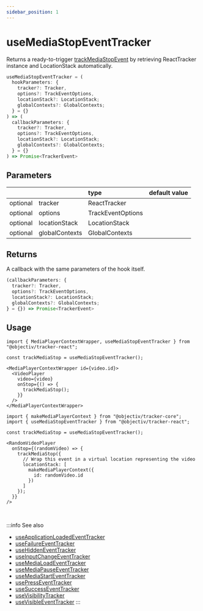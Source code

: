 ```yaml
---
sidebar_position: 1
---
```

# useMediaStopEventTracker

Returns a ready-to-trigger [trackMediaStopEvent](/tracking/react/api-reference/eventTrackers/trackMediaStopEvent.md) by retrieving ReactTracker instance and LocationStack automatically.

```ts
useMediaStopEventTracker = (
  hookParameters: {
    tracker?: Tracker,
    options?: TrackEventOptions,
    locationStack?: LocationStack;
    globalContexts?: GlobalContexts;
  } = {}
) => (
  callbackParameters: {
    tracker?: Tracker,
    options?: TrackEventOptions,
    locationStack?: LocationStack;
    globalContexts?: GlobalContexts;
  } = {}
) => Promise<TrackerEvent>
```

## Parameters
|          |                | type              | default value |
|:--------:|:---------------|:------------------|:--------------|
| optional | tracker        | ReactTracker      |               |
| optional | options        | TrackEventOptions |               |
| optional | locationStack  | LocationStack     |               |
| optional | globalContexts | GlobalContexts    |               |

## Returns
A callback with the same parameters of the hook itself.

```ts
(callbackParameters: {
  tracker?: Tracker,
  options?: TrackEventOptions,
  locationStack?: LocationStack;
  globalContexts?: GlobalContexts;
} = {}) => Promise<TrackerEvent>
```

## Usage
```tsx title="Scenario: declaratively wrapping a third party media player with callbacks"
import { MediaPlayerContextWrapper, useMediaStopEventTracker } from "@objectiv/tracker-react";

const trackMediaStop = useMediaStopEventTracker();

<MediaPlayerContextWrapper id={video.id}>
  <VideoPlayer
    video={video}
    onStop={() => {
      trackMediaStop();
    }}
  />
</MediaPlayerContextWrapper>
```

```tsx title="Scenario: virtual location wrapper"
import { makeMediaPlayerContext } from "@objectiv/tracker-core";
import { useMediaStopEventTracker } from "@objectiv/tracker-react";

const trackMediaStop = useMediaStopEventTracker();

<RandomVideoPlayer
  onStop={(randomVideo) => {
    trackMediaStop({
      // Wrap this event in a virtual location representing the video
      locationStack: [
        makeMediaPlayerContext({
          id: randomVideo.id
        })
      ]
    });
  }}
/>
```

<br />

:::info See also
- [useApplicationLoadedEventTracker](/tracking/react/api-reference/eventTrackers/useApplicationLoadedEventTracker.md)
- [useFailureEventTracker](/tracking/react/api-reference/eventTrackers/useFailureEventTracker.md)
- [useHiddenEventTracker](/tracking/react/api-reference/eventTrackers/useHiddenEventTracker.md)
- [useInputChangeEventTracker](/tracking/react/api-reference/eventTrackers/useInputChangeEventTracker.md)
- [useMediaLoadEventTracker](/tracking/react/api-reference/eventTrackers/useMediaLoadEventTracker.md)
- [useMediaPauseEventTracker](/tracking/react/api-reference/eventTrackers/useMediaPauseEventTracker.md)
- [useMediaStartEventTracker](/tracking/react/api-reference/eventTrackers/useMediaStartEventTracker.md)
- [usePressEventTracker](/tracking/react/api-reference/eventTrackers/usePressEventTracker.md)
- [useSuccessEventTracker](/tracking/react/api-reference/eventTrackers/useSuccessEventTracker.md)
- [useVisibilityTracker](/tracking/react/api-reference/eventTrackers/useVisibilityTracker.md)
- [useVisibleEventTracker](/tracking/react/api-reference/eventTrackers/useVisibleEventTracker.md)
:::

